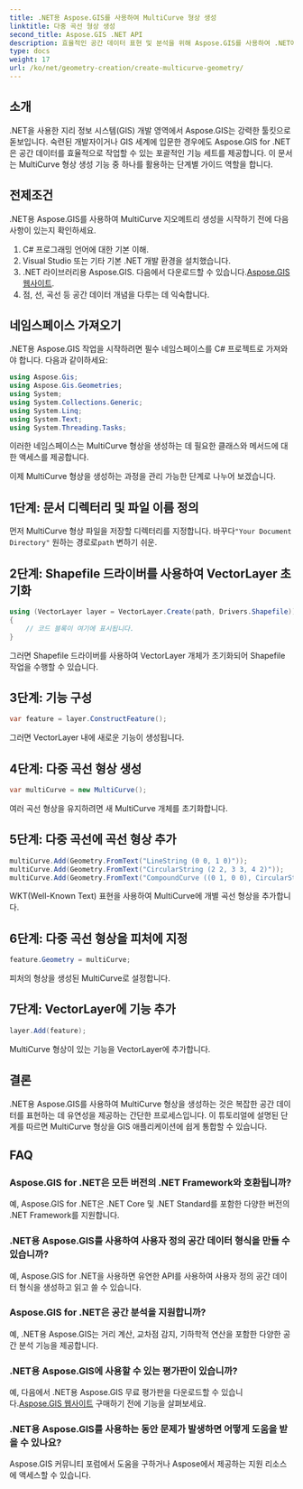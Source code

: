 ```yaml
---
title: .NET용 Aspose.GIS를 사용하여 MultiCurve 형상 생성
linktitle: 다중 곡선 형상 생성
second_title: Aspose.GIS .NET API
description: 효율적인 공간 데이터 표현 및 분석을 위해 Aspose.GIS를 사용하여 .NET에서 MultiCurve 지오메트리를 생성하는 방법을 알아보세요.
type: docs
weight: 17
url: /ko/net/geometry-creation/create-multicurve-geometry/
---
```

## 소개
.NET을 사용한 지리 정보 시스템(GIS) 개발 영역에서 Aspose.GIS는 강력한 툴킷으로 돋보입니다. 숙련된 개발자이거나 GIS 세계에 입문한 경우에도 Aspose.GIS for .NET은 공간 데이터를 효율적으로 작업할 수 있는 포괄적인 기능 세트를 제공합니다. 이 문서는 MultiCurve 형상 생성 기능 중 하나를 활용하는 단계별 가이드 역할을 합니다.
## 전제조건
.NET용 Aspose.GIS를 사용하여 MultiCurve 지오메트리 생성을 시작하기 전에 다음 사항이 있는지 확인하세요.
1. C# 프로그래밍 언어에 대한 기본 이해.
2. Visual Studio 또는 기타 기본 .NET 개발 환경을 설치했습니다.
3.  .NET 라이브러리용 Aspose.GIS. 다음에서 다운로드할 수 있습니다.[Aspose.GIS 웹사이트](https://releases.aspose.com/gis/net/).
4. 점, 선, 곡선 등 공간 데이터 개념을 다루는 데 익숙합니다.

## 네임스페이스 가져오기
.NET용 Aspose.GIS 작업을 시작하려면 필수 네임스페이스를 C# 프로젝트로 가져와야 합니다. 다음과 같이하세요:

```csharp
using Aspose.Gis;
using Aspose.Gis.Geometries;
using System;
using System.Collections.Generic;
using System.Linq;
using System.Text;
using System.Threading.Tasks;
```
이러한 네임스페이스는 MultiCurve 형상을 생성하는 데 필요한 클래스와 메서드에 대한 액세스를 제공합니다.

이제 MultiCurve 형상을 생성하는 과정을 관리 가능한 단계로 나누어 보겠습니다.
## 1단계: 문서 디렉터리 및 파일 이름 정의
 먼저 MultiCurve 형상 파일을 저장할 디렉터리를 지정합니다. 바꾸다`"Your Document Directory"` 원하는 경로로`path` 변하기 쉬운.
## 2단계: Shapefile 드라이버를 사용하여 VectorLayer 초기화
```csharp
using (VectorLayer layer = VectorLayer.Create(path, Drivers.Shapefile))
{
    // 코드 블록이 여기에 표시됩니다.
}
```
그러면 Shapefile 드라이버를 사용하여 VectorLayer 개체가 초기화되어 Shapefile 작업을 수행할 수 있습니다.
## 3단계: 기능 구성
```csharp
var feature = layer.ConstructFeature();
```
그러면 VectorLayer 내에 새로운 기능이 생성됩니다.
## 4단계: 다중 곡선 형상 생성
```csharp
var multiCurve = new MultiCurve();
```
여러 곡선 형상을 유지하려면 새 MultiCurve 개체를 초기화합니다.
## 5단계: 다중 곡선에 곡선 형상 추가
```csharp
multiCurve.Add(Geometry.FromText("LineString (0 0, 1 0)"));
multiCurve.Add(Geometry.FromText("CircularString (2 2, 3 3, 4 2)"));
multiCurve.Add(Geometry.FromText("CompoundCurve ((0 1, 0 0), CircularString (0 0, 3 3, 6 0))"));
```
WKT(Well-Known Text) 표현을 사용하여 MultiCurve에 개별 곡선 형상을 추가합니다.
## 6단계: 다중 곡선 형상을 피처에 지정
```csharp
feature.Geometry = multiCurve;
```
피처의 형상을 생성된 MultiCurve로 설정합니다.
## 7단계: VectorLayer에 기능 추가
```csharp
layer.Add(feature);
```
MultiCurve 형상이 있는 기능을 VectorLayer에 추가합니다.

## 결론
.NET용 Aspose.GIS를 사용하여 MultiCurve 형상을 생성하는 것은 복잡한 공간 데이터를 표현하는 데 유연성을 제공하는 간단한 프로세스입니다. 이 튜토리얼에 설명된 단계를 따르면 MultiCurve 형상을 GIS 애플리케이션에 쉽게 통합할 수 있습니다.
## FAQ
### Aspose.GIS for .NET은 모든 버전의 .NET Framework와 호환됩니까?
예, Aspose.GIS for .NET은 .NET Core 및 .NET Standard를 포함한 다양한 버전의 .NET Framework를 지원합니다.
### .NET용 Aspose.GIS를 사용하여 사용자 정의 공간 데이터 형식을 만들 수 있습니까?
예, Aspose.GIS for .NET을 사용하면 유연한 API를 사용하여 사용자 정의 공간 데이터 형식을 생성하고 읽고 쓸 수 있습니다.
### Aspose.GIS for .NET은 공간 분석을 지원합니까?
예, .NET용 Aspose.GIS는 거리 계산, 교차점 감지, 기하학적 연산을 포함한 다양한 공간 분석 기능을 제공합니다.
### .NET용 Aspose.GIS에 사용할 수 있는 평가판이 있습니까?
예, 다음에서 .NET용 Aspose.GIS 무료 평가판을 다운로드할 수 있습니다.[Aspose.GIS 웹사이트](https://releases.aspose.com/gis/net/) 구매하기 전에 기능을 살펴보세요.
### .NET용 Aspose.GIS를 사용하는 동안 문제가 발생하면 어떻게 도움을 받을 수 있나요?
Aspose.GIS 커뮤니티 포럼에서 도움을 구하거나 Aspose에서 제공하는 지원 리소스에 액세스할 수 있습니다.